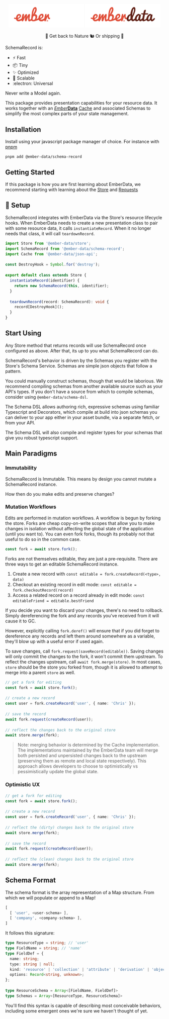 <p align="center">
  <img
    class="project-logo"
    src="./ember-data-logo-dark.svg#gh-dark-mode-only"
    alt="EmberData SchemaRecord"
    width="240px"
    title="EmberData SchemaRecord"
    />
  <img
    class="project-logo"
    src="./ember-data-logo-light.svg#gh-light-mode-only"
    alt="EmberData SchemaRecord"
    width="240px"
    title="EmberData SchemaRecord"
    />
</p>

<p align="center">🌲 Get back to Nature 🐿️ Or shipping 💚</p>

SchemaRecord is:
- ⚡️ Fast
- 📦 Tiny
- ✨ Optimized
- 🚀 Scalable
- :electron: Universal

Never write a Model again.

This package provides presentation capabilities for your resource data. It works together with an [*Ember***Data**](https://github.com/emberjs/data/) [Cache](https://github.com/emberjs/data/blob/main/ember-data-types/cache/cache.ts) and associated Schemas to simplify the most complex parts of your state management.

## Installation

Install using your javascript package manager of choice. For instance with [pnpm](https://pnpm.io/)

```no-highlight
pnpm add @ember-data/schema-record
```

## Getting Started

If this package is how you are first learning about EmberData, we recommend starting with learning about the [Store](https://github.com/emberjs/data/blob/main/packages/store/README.md) and [Requests](https://github.com/emberjs/data/blob/main/packages/request/README.md)

## 🚀 Setup

SchemaRecord integrates with EmberData via the Store's resource lifecycle hooks.
When EmberData needs to create a new presentation class to pair with some resource
data, it calls `instantiateRecord`. When it no longer needs that class, it will call
`teardownRecord`.

```ts
import Store from '@ember-data/store';
import SchemaRecord from '@ember-data/schema-record';
import Cache from '@ember-data/json-api';

const DestroyHook = Symbol.for('destroy');

export default class extends Store {
  instantiateRecord(identifier) {
    return new SchemaRecord(this, identifier);
  }

  teardownRecord(record: SchemaRecord): void {
    record[DestroyHook]();
  }
}
```

## Start Using

Any Store method that returns records will use SchemaRecord once configured as above.
After that, its up to you what SchemaRecord can do.

SchemaRecord's behavior is driven by the Schemas you register with the Store's Schema
Service. Schemas are simple json objects that follow a pattern.

You could manually construct schemas, though that would be laborious. We recommend 
compiling schemas from another available source such as your API's types. If you don't
have a source from which to compile schemas, consider using `@ember-data/schema-dsl`.

The Schema DSL allows authoring rich, expressive schemas using familiar Typescript and
Decorators, which compile at build into json schemas you can deliver to your app either
in your asset bundle, via a separate fetch, or from your API.

The Schema DSL will also compile and register types for your schemas that give you robust
typescript support.

## Main Paradigms

### Immutability

SchemaRecord is Immutable. This means by design you cannot mutate a SchemaRecord instance.

How then do you make edits and preserve changes?

### Mutation Workflows

Edits are performed in mutation workflows. A workflow is begun by forking the store.
Forks are cheap copy-on-write scopes that allow you to make changes in isolation without
affecting the global state of the application (until you want to). You can even fork forks, though its probably not that useful to do so in the common case.

```ts
const fork = await store.fork();
```

Forks are not themselves editable, they are just a pre-requisite.
There are three ways to get an editable SchemaRecord instance.

1. Create a new record with `const editable = fork.createRecord(<type>, data)`
2. Checkout an existing record in edit mode: `const editable = fork.checkoutRecord(record)`
3. Access a related record on a record already in edit mode: `const editableFriend = editable.bestFriend`

If you decide you want to discard your changes, there's no need to rollback. Simply
dereferencing the fork and any records you've received from it will cause it to GC.

However, explicitly calling `fork.deref()` will ensure that if you did forget to dereference
any records and left them around somewhere as a variable, they'll blow up with a useful
error if used again.

To save changes, call `fork.request(saveRecord(editable))`. Saving changes will only commit
the changes to the fork, it won't commit them upstream. To reflect the changes upstream, call
`await fork.merge(store)`. In most cases, `store` should be the store you forked from, though
it is allowed to attempt to merge into a parent `store` as well.

```ts
// get a fork for editing
const fork = await store.fork();

// create a new record
const user = fork.createRecord('user', { name: 'Chris' });

// save the record
await fork.request(createRecord(user));

// reflect the changes back to the original store
await store.merge(fork);
```

> Note: merging behavior is determined by the Cache implementation. The implementations
> maintained by the EmberData team will merge both persisted and unpersisted changes back
> to the upstream (preserving them as remote and local state respectively). This approach
> allows developers to choose to optimistically vs pessimistically update the global state.

### Optimistic UX

```ts
// get a fork for editing
const fork = await store.fork();

// create a new record
const user = fork.createRecord('user', { name: 'Chris' });

// reflect the (dirty) changes back to the original store
await store.merge(fork);

// save the record
await fork.request(createRecord(user));

// reflect the (clean) changes back to the original store
await store.merge(fork);
```

## Schema Format

The schema format is the array representation of a Map structure. From which
we will populate or append to a Map!

```ts
[
  [ 'user', <user-schema> ],
  [ 'company', <company-schema> ],
]
```

It follows this signature:

```ts
type ResourceType = string; // 'user'
type FieldName = string; // 'name'
type FieldDef = {
  name: string;
  type: string | null;
  kind: 'resource' | 'collection' | 'attribute' | 'derivation' | 'object' | 'array';
  options: Record<string, unknown>;
};

type ResourceSchema = Array<[FieldName, FieldDef]>
type Schemas = Array<[ResourceType, ResourceSchema]>
```

You'll find this syntax is capable of describing most conceivable behaviors, including
some emergent ones we're sure we haven't thought of yet.
